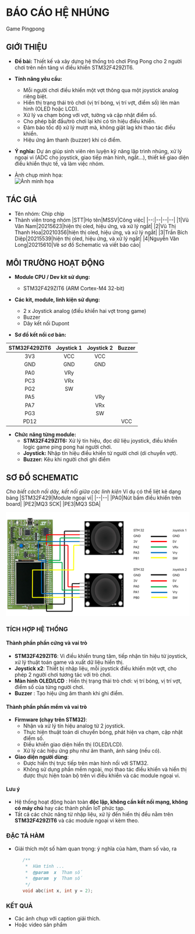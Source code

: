 # BÁO CÁO HỆ NHÚNG

Game Pingpong

## GIỚI THIỆU

- **Đề bài:** Thiết kế và xây dựng hệ thống trò chơi Ping Pong cho 2 người chơi trên nền tảng vi điều khiển STM32F429ZIT6.
- **Tính năng yêu cầu:**
  - Mỗi người chơi điều khiển một vợt thông qua một joystick analog riêng biệt.
  - Hiển thị trạng thái trò chơi (vị trí bóng, vị trí vợt, điểm số) lên màn hình (OLED hoặc LCD).
  - Xử lý va chạm bóng với vợt, tường và cập nhật điểm số.
  - Cho phép bắt đầu/trò chơi lại khi có tín hiệu điều khiển.
  - Đảm bảo tốc độ xử lý mượt mà, không giật lag khi thao tác điều khiển.
  - Hiệu ứng âm thanh (buzzer) khi có điểm.
- **Ý nghĩa:** Dự án giúp sinh viên rèn luyện kỹ năng lập trình nhúng, xử lý ngoại vi (ADC cho joystick, giao tiếp màn hình, ngắt...), thiết kế giao diện điều khiển thực tế, và làm việc nhóm.


- Ảnh chụp minh họa:\
  ![Ảnh minh họa]((https://github.com/Hoee1802/MyApp/blob/main/Schematic.jpg))

## TÁC GIẢ

- Tên nhóm: Chip chip
- Thành viên trong nhóm
  |STT|Họ tên|MSSV|Công việc|
  |--:|--|--|--|
  |1|Vũ Văn Nam|20215623|hiện thị oled, hiệu ứng, và xử lý ngắt|
  |2|Vũ Thị Thanh Hoa|20210356|hiện thị oled, hiệu ứng, và xử lý ngắt|
  |3|Trần Bích Diệp|20215539|hiện thị oled, hiệu ứng, và xử lý ngắt|
  |4|Nguyễn Văn Long|20215610|Vẽ sơ đồ Schematic và viết báo cáo|

## MÔI TRƯỜNG HOẠT ĐỘNG

- **Module CPU / Dev kit sử dụng:**  
  - STM32F429ZIT6 (ARM Cortex-M4 32-bit)

- **Các kit, module, linh kiện sử dụng:**
  - 2 x Joystick analog (điều khiển hai vợt trong game)
  - Buzzer
  - Dây kết nối Dupont

- **Sơ đồ kết nối cơ bản:**

| STM32F429ZIT6 | Joystick 1 | Joystick 2 |   Buzzer   |
|:-------------:|:----------:|:----------:|:----------:|
| 3V3           | VCC        | VCC        |            |
| GND           | GND        | GND        |            |
| PA0           | VRy        |            |            |
| PC3           | VRx        |            |            |
| PG2           | SW         |            |            |
| PA5           |            | VRy        |            |
| PA7           |            | VRx        |            |
| PG3           |            | SW         |            |
| PD12          |            |            |    VCC     |
- **Chức năng từng module:**
  - **STM32F429ZIT6:** Xử lý tín hiệu, đọc dữ liệu joystick, điều khiển logic game ping pong hai người chơi.
  - **Joystick:** Nhập tín hiệu điều khiển từ người chơi (di chuyển vợt).
  - **Buzzer:** Kêu khi người chơi ghi điểm



## SƠ ĐỒ SCHEMATIC

_Cho biết cách nối dây, kết nối giữa các linh kiện_
Ví dụ có thể liệt kê dạng bảng
|STM32F429|Module ngoại vi|
|--|--|
|PA0|Nút bấm điều khiển trên board|
|PE2|MQ3 SCK|
|PE3|MQ3 SDA|

![Sơ đồ Schematic](https://github.com/Hoee1802/MyApp/blob/long/schematic.PNG)

### TÍCH HỢP HỆ THỐNG

#### **Thành phần phần cứng và vai trò**
- **STM32F429ZIT6**: Vi điều khiển trung tâm, tiếp nhận tín hiệu từ joystick, xử lý thuật toán game và xuất dữ liệu hiển thị.
- **Joystick x2**: Thiết bị nhập liệu, mỗi joystick điều khiển một vợt, cho phép 2 người chơi tương tác với trò chơi.
- **Màn hình OLED/LCD** : Hiển thị trạng thái trò chơi: vị trí bóng, vị trí vợt, điểm số của từng người chơi.
- **Buzzer** : Tạo hiệu ứng âm thanh khi ghi điểm.

#### **Thành phần phần mềm và vai trò**
- **Firmware (chạy trên STM32)**: 
  - Nhận và xử lý tín hiệu analog từ 2 joystick.
  - Thực hiện thuật toán di chuyển bóng, phát hiện va chạm, cập nhật điểm số.
  - Điều khiển giao diện hiển thị (OLED/LCD).
  - Xử lý các hiệu ứng phụ như âm thanh, ánh sáng (nếu có).
- **Giao diện người dùng**:  
  - Được hiển thị trực tiếp trên màn hình nối với STM32.
  - Không sử dụng phần mềm ngoài, mọi thao tác điều khiển và hiển thị được thực hiện toàn bộ trên vi điều khiển và các module ngoại vi.

#### **Lưu ý**
- Hệ thống hoạt động hoàn toàn **độc lập, không cần kết nối mạng, không có máy chủ** hay các thành phần IoT phức tạp.
- Tất cả các chức năng từ nhập liệu, xử lý đến hiển thị đều nằm trên **STM32F429ZIT6** và các module ngoại vi kèm theo.


### ĐẶC TẢ HÀM

- Giải thích một số hàm quan trọng: ý nghĩa của hàm, tham số vào, ra

  ```C
     /**
      *  Hàm tính ...
      *  @param  x  Tham số
      *  @param  y  Tham số
      */
     void abc(int x, int y = 2);
  ```

### KẾT QUẢ

- Các ảnh chụp với caption giải thích.
- Hoặc video sản phẩm
